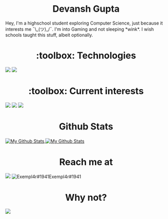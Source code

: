 <h1 align="center">Devansh Gupta</h1>
Hey, I'm a highschool student exploring Computer Science, just because it interests me ¯\_(ツ)_/¯. I'm into Gaming and not sleeping *wink*. I wish schools taught this stuff, albeit optionally.
<h1 align="center"> :toolbox: Technologies </h1>

![](https://img.shields.io/badge/Code-Python-informational?style=flat&logo=python&color=blueviolet)
![](https://img.shields.io/badge/Code-Java-informational?style=flat&logo=java&color=blueviolet)


<h1 align="center"> :toolbox: Current interests </h1>

![](https://img.shields.io/badge/Code-C++-informational?style=flat&logo=c%2B%2B&color=blueviolet)
![](https://img.shields.io/badge/Code-C-informational?style=flat&logo=C&color=blueviolet)
![](https://img.shields.io/badge/Engine-UE4-informational?style=flat&color=blueviolet)


<h1 align="center">Github Stats</h1>
<a href="https://github.com/Devansh-bit">
  <img align="center" src="https://github-readme-stats.vercel.app/api?username=Devansh-bit&count_private=true&title_color=ffffff&text_color=c9cacc&icon_color=2bbc8a&bg_color=1d1f21" alt="My Github Stats" />
  <img align="center" src="https://github-readme-stats.vercel.app/api/top-langs/?username=Devansh-bit&title_color=ffffff&text_color=c9cacc&icon_color=2bbc8a&bg_color=1d1f21" alt="My Github Stats"/>
</a>


<h1 align="center">Reach me at</h1>

<a href="https://www.instagram.com/nerdy_dg/"><img src="https://img.icons8.com/cute-clipart/128/000000/instagram-new.png"/></a>
<span><img src="https://img.icons8.com/cute-clipart/128/000000/discord-new-logo.png" alt="Exempl4r#1941"/>Exempl4r#1941</span>

<h1 align="center">Why not?</h1>


<img align="center" src="https://mir-s3-cdn-cf.behance.net/project_modules/max_1200/4ff07986208593.5d9a654e92f36.gif">


